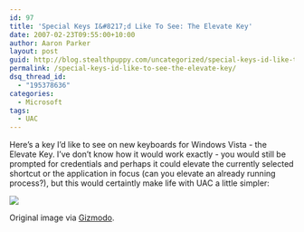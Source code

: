 ```yaml
---
id: 97
title: 'Special Keys I&#8217;d Like To See: The Elevate Key'
date: 2007-02-23T09:55:00+10:00
author: Aaron Parker
layout: post
guid: http://blog.stealthpuppy.com/uncategorized/special-keys-id-like-to-see-the-elevate-key
permalink: /special-keys-id-like-to-see-the-elevate-key/
dsq_thread_id:
  - "195378636"
categories:
  - Microsoft
tags:
  - UAC
---
```

Here&#8217;s a key I&#8217;d like to see on new keyboards for Windows Vista - the Elevate Key. I&#8217;ve don&#8217;t know how it would work exactly - you would still be prompted for credentials and perhaps it could elevate the currently selected shortcut or the application in focus (can you elevate an already running process?), but this would certaintly make life with UAC a little simpler:

<img border="0" src="http://stealthpuppy.com/wp-content/uploads/2007/02/1000.14.982.ElevateKey.png" /> 

Original image via [Gizmodo](http://gizmodo.com/gadgets/gadgets/adding-to-collection-of-keyboard-puns-save-key-piggybank-239116.php).